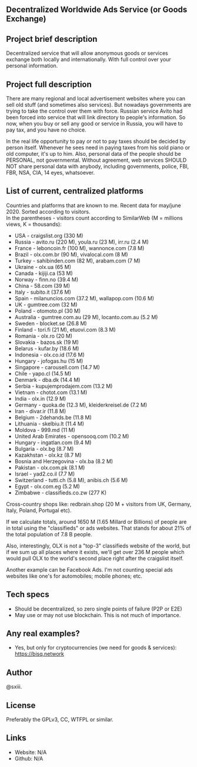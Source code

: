 ## Decentralized Worldwide Ads Service (or Goods Exchange)

## Project brief description
Decentralized service that will allow anonymous goods or services exchange both locally and internationally.
With full control over your personal information.

## Project full description
There are many regional and local advertisement websites where you can sell old stuff (and sometimes also services).
But nowadays governments are trying to take the control over them with force.
Russian service Avito had been forced into service that will link directory to people's information.
So now, when you buy or sell any good or service in Russia, you will have to pay tax, and you have no choice.

In the real life opportunity to pay or not to pay taxes should be decided by person itself.
Whenever he sees need in paying taxes from his sold piano or old computer, it's up to him.
Also, personal data of the people should be PERSONAL, not governmental. Without agreement, web services 
SHOULD NOT share personal data with anybody, including governments, police, FBI, FBR, NSA, CIA, 14 eyes, whatsoever.

## List of current, centralized platforms
Countries and platforms that are known to me. Recent data for may/june 2020. Sorted according to visitors.<BR>
In the parentheses - visitors count according to SimilarWeb (M = millions views, K = thousands):
* USA - craigslist.org (330 M)
* Russia - avito.ru (220 M), youla.ru (23 M), irr.ru (2.4 M)
* France - leboncoin.fr (100 M), wannonce.com (7.8 M)
* Brazil - olx.com.br (90 M), vivalocal.com (8 M)
* Turkey - sahibinden.com (82 M), arabam.com (7 M)
* Ukraine - olx.ua (65 M)
* Canada - kijiji.ca (53 M)
* Norway - finn.no (39.4 M)
* China - 58.com (39 M)
* Italy - subito.it (37.6 M)
* Spain - milanuncios.com (37.2 M), wallapop.com (10.6 M)
* UK - gumtree.com (32 M)
* Poland - otomoto.pl (30 M)
* Australia - gumtree.com.au (29 M), locanto.com.au (5.2 M)
* Sweden - blocket.se (26.8 M)
* Finland - tori.fi (21 M), etuovi.com (8.3 M)
* Romania - olx.ro (20 M)
* Slovakia - bazos.sk (19 M)
* Belarus - kufar.by (18.6 M)
* Indonesia - olx.co.id (17.6 M)
* Hungary - jofogas.hu (15 M)
* Singapore - carousell.com (14.7 M)
* Chile - yapo.cl (14.5 M)
* Denmark - dba.dk (14.4 M)
* Serbia - kupujemprodajem.com (13.2 M)
* Vietnam - chotot.com (13.1 M)
* India - olx.in (12.9 M)
* Germany - quoka.de (12.3 M), kleiderkreisel.de (7.2 M)
* Iran - divar.ir (11.8 M)
* Belgium - 2dehands.be (11.8 M)
* Lithuania - skelbiu.lt (11.4 M)
* Moldova - 999.md (11 M)
* United Arab Emirates - opensooq.com (10.2 M)
* Hungary - ingatlan.com (9.4 M)
* Bulgaria - olx.bg (8.7 M)
* Kazakhstan - olx.kz (8.7 M)
* Bosnia and Herzegovina - olx.ba (8.2 M)
* Pakistan - olx.com.pk (8.1 M)
* Israel - yad2.co.il (7.7 M)
* Switzerland - tutti.ch (5.8 M), anibis.ch (5.6 M)
* Egypt - olx.com.eg (5.2 M)
* Zimbabwe - classifieds.co.zw (277 K)

Cross-country shops like: redbrain.shop (20 M + visitors from UK, Germany, Italy, Poland, Portugal etc).

If we calculate totals, around 1650 M (1.65 Millard or Billions) of people are in total using the "classifieds" or ads websites. That stands for about 21% of the total population of 7.8 B people.

Also, interestingly, OLX is not a "top-3" classifieds website of the world, but if we sum up all places where it exists, 
we'll get over 236 M people which would pull OLX to the world's second place right after the craigslist itself.

Another example can be Facebook Ads. I'm not counting special ads websites like one's for automobiles; mobile phones; etc. 

## Tech specs
* Should be decentralized, so zero single points of failure (P2P or E2E)
* May use or may not use blockchain. This is not much of importance.

## Any real examples?
* Yes, but only for cryptocurrencies (we need for goods & services): https://bisq.network

## Author
@sxiii. 

## License
Preferably the GPLv3, CC, WTFPL or similar.

## Links
* Website: N/A
* Github: N/A


